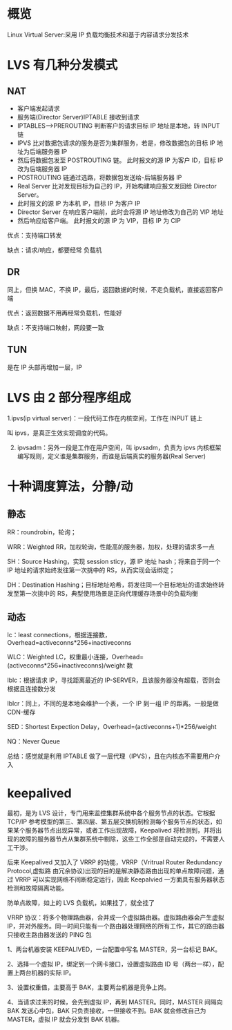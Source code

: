# 概览

Linux Virtual Server:采用 IP 负载均衡技术和基于内容请求分发技术

# LVS 有几种分发模式

## NAT

- 客户端发起请求
- 服务端(Director Server)IPTABLE 接收到请求
- IPTABLES-->PREROUTING 判断客户的请求目标 IP 地址是本地，转 INPUT 链
- IPVS 比对数据包请求的服务是否为集群服务，若是，修改数据包的目标 IP 地址为后端服务器 IP
- 然后将数据包发至 POSTROUTING 链。 此时报文的源 IP 为客户 ID，目标 IP 改为后端服务器 IP
- POSTROUTING 链通过选路，将数据包发送给-后端服务器 IP
- Real Server 比对发现目标为自己的 IP，开始构建响应报文发回给 Director Server。
- 此时报文的源 IP 为本机 IP，目标 IP 为客户 IP
- Director Server 在响应客户端前，此时会将源 IP 地址修改为自己的 VIP 地址
- 然后响应给客户端。 此时报文的源 IP 为 VIP，目标 IP 为 CIP

优点：支持端口转发

缺点：请求/响应，都要经常 负载机

## DR

同上，但换 MAC，不换 IP，最后，返回数据的时候，不走负载机，直接返回客户端

优点：返回数据不用再经常负载机，性能好

缺点：不支持端口映射，网段要一致

## TUN

是在 IP 头部再增加一层，IP

# LVS 由 2 部分程序组成

1.ipvs(ip virtual server)：一段代码工作在内核空间，工作在 INPUT 链上

叫 ipvs，是真正生效实现调度的代码。

2. ipvsadm：另外一段是工作在用户空间，叫 ipvsadm，负责为 ipvs 内核框架编写规则，定义谁是集群服务，而谁是后端真实的服务器(Real Server)

# 十种调度算法，分静/动

## 静态

RR：roundrobin，轮询；

WRR：Weighted RR，加权轮询，性能高的服务器，加权，处理的请求多一点

SH：Source Hashing，实现 session sticy，源 IP 地址 hash；将来自于同一个 IP 地址的请求始终发往第一次挑中的 RS，从而实现会话绑定；

DH：Destination Hashing；目标地址哈希，将发往同一个目标地址的请求始终转发至第一次挑中的 RS，典型使用场景是正向代理缓存场景中的负载均衡

## 动态

lc：least connections，根据连接数，Overhead=activeconns\*256+inactiveconns

WLC：Weighted LC，权重最小连接，Overhead=(activeconns\*256+inactiveconns)/weight 数

lblc：根据请求 IP，寻找距离最近的 IP-SERVER，且该服务器没有超载，否则会根据且连接数分发

lblcr：同上，不同的是本地会维护一个表，一个 IP 到一组 IP 的距离。一般是做 CDN-缓存

SED：Shortest Expection Delay，Overhead=(activeconns+1)\*256/weight

NQ：Never Queue

总结：感觉就是利用 IPTABLE 做了一层代理（IPVS），且在内核态不需要用户介入

# keepalived

最初，是为 LVS 设计，专门用来监控集群系统中各个服务节点的状态。它根据 TCP/IP 参考模型的第三、第四层、第五层交换机制检测每个服务节点的状态，如果某个服务器节点出现异常，或者工作出现故障，Keepalived 将检测到，并将出现的故障的服务器节点从集群系统中剔除，这些工作全部是自动完成的，不需要人工干涉。

后来 Keepalived 又加入了 VRRP 的功能，VRRP（Vritrual Router Redundancy Protocol,虚拟路 由冗余协议)出现的目的是解决静态路由出现的单点故障问题，通过 VRRP 可以实现网络不间断稳定运行，因此 Keepalvied 一方面具有服务器状态检测和故障隔离功能。

防单点故障，如上的 LVS 负载机，如果挂了，就全挂了

VRRP 协议：将多个物理路由器，合并成一个虚拟路由器。虚拟路由器会产生虚拟 IP，并对外服务。同一时间只能有一个路由器处理网络的所有工作，其它的路由器只接收主路由器发送的 PING 包

1、两台机器安装 KEEPALIVED，一台配置中写名 MASTER，另一台标记 BAK。

2、选择一个虚拟 IP，绑定到一个网卡接口，设置虚拟路由 ID 号（两台一样），配置上两台机器的实际 IP。

3、设置权重值，主要高于 BAK，主要两台机器是竞争上岗。

4、当请求过来的时候，会先到虚拟 IP，再到 MASTER。同时，MASTER 间隔向 BAK 发送心中包，BAK 只负责接收，一但接收不到。BAK 就会修改自己为 MASTER，虚拟 IP 就会分发到 BAK 机器。
